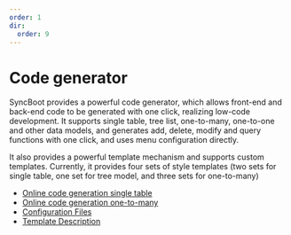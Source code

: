 ```yaml
---
order: 1
dir:
  order: 9
---
```


# Code generator

SyncBoot provides a powerful code generator, which allows front-end and back-end code to be generated with one click, realizing low-code development. It supports single table, tree list, one-to-many, one-to-one and other data models, and generates add, delete, modify and query functions with one click, and uses menu configuration directly.

It also provides a powerful template mechanism and supports custom templates. Currently, it provides four sets of style templates (two sets for single table, one set for tree model, and three sets for one-to-many)

- [Online code generation single table](codegen/online.html)
- [Online code generation one-to-many](onlinedaimashengchengyiduiduo.html)
- [Configuration Files](codegen/config.html)
- [Template Description](codegen/Template.html)
